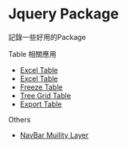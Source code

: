 # Jquery Package

記錄一些好用的Package



Table 相關應用
<ul>
    <li><a href="https://github.com/Eddie02582/Web/tree/main/Jquery%20Package/Bootstrap-Table" >Excel Table</a></li>
    <li><a href="https://github.com/Eddie02582/Django-tutorial/tree/master/JavaScript/Excel%20Table" >Excel Table</a></li>
    <li><a href="https://github.com/Eddie02582/Django-tutorial/tree/master/JavaScript/Freeze%20Table" >Freeze Table</a></li>
    <li><a href="https://github.com/Eddie02582/Django-tutorial/tree/master/JavaScript/Tree%20Grid" >Tree Grid Table</a></li>
    <li><a href="https://github.com/Eddie02582/Django-tutorial/tree/master/JavaScript/Excel%20Table" >Export Table</a></li>
</ul>

Others

<ul>
    <li><a href="https://github.com/Eddie02582/Django-tutorial/tree/master/JavaScript/NavBar%20Muility%20Layer" >NavBar Muility Layer</a></li>
 
</ul>